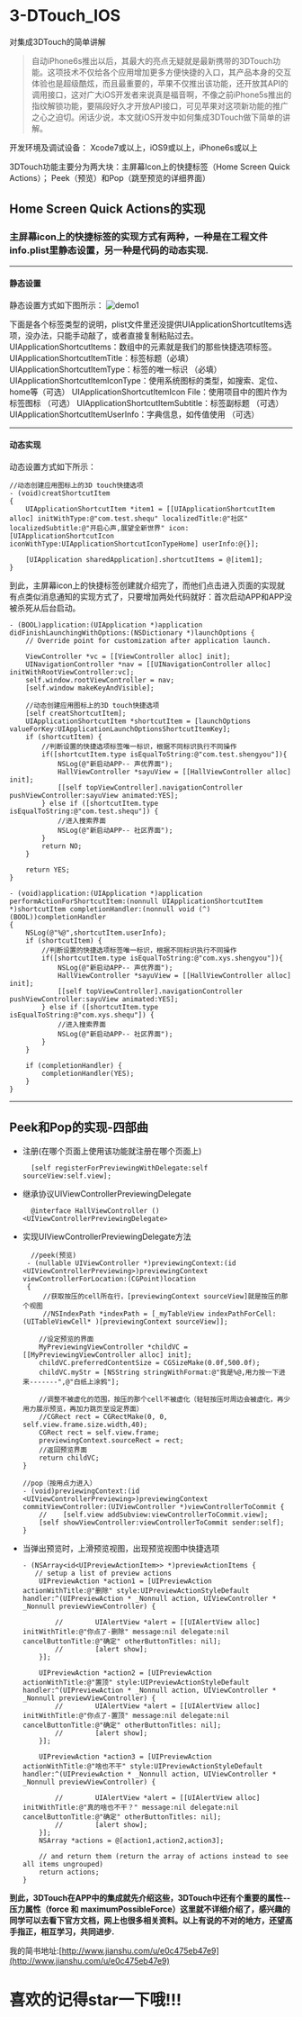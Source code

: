 # 3-DTouch_IOS
对集成3DTouch的简单讲解

> 自动iPhone6s推出以后，其最大的亮点无疑就是最新携带的3DTouch功能。这项技术不仅给各个应用增加更多方便快捷的入口，其产品本身的交互体验也是超级酷炫，而且最重要的，苹果不仅推出该功能，还开放其API的调用接口，这对广大iOS开发者来说真是福音啊，不像之前iPhone5s推出的指纹解锁功能，要隔段好久才开放API接口，可见苹果对这项新功能的推广之心之迫切。闲话少说，本文就iOS开发中如何集成3DTouch做下简单的讲解。

开发环境及调试设备：
Xcode7或以上，iOS9或以上，iPhone6s或以上

3DTouch功能主要分为两大块：主屏幕Icon上的快捷标签（Home Screen Quick Actions）； Peek（预览）和Pop（跳至预览的详细界面）

## Home Screen Quick Actions的实现</br>
### 主屏幕icon上的快捷标签的实现方式有两种，一种是在工程文件info.plist里静态设置，另一种是代码的动态实现.
-------------
#### 静态设置</br>
静态设置方式如下图所示：
![demo1](/resouse/demo.png)

下面是各个标签类型的说明，plist文件里还没提供UIApplicationShortcutItems选项，没办法，只能手动敲了，或者直接复制粘贴过去。
UIApplicationShortcutItems：数组中的元素就是我们的那些快捷选项标签。
UIApplicationShortcutItemTitle：标签标题（必填）
UIApplicationShortcutItemType：标签的唯一标识 （必填）
UIApplicationShortcutItemIconType：使用系统图标的类型，如搜索、定位、home等（可选）
UIApplicationShortcutItemIcon File：使用项目中的图片作为标签图标 （可选）
UIApplicationShortcutItemSubtitle：标签副标题 （可选）
UIApplicationShortcutItemUserInfo：字典信息，如传值使用 （可选）

--------------

#### 动态实现
动态设置方式如下所示：</br>

    //动态创建应用图标上的3D touch快捷选项
    - (void)creatShortcutItem
    {
        UIApplicationShortcutItem *item1 = [[UIApplicationShortcutItem alloc] initWithType:@"com.test.shequ" localizedTitle:@"社区" localizedSubtitle:@"开启心声,展望全新世界" icon:[UIApplicationShortcutIcon iconWithType:UIApplicationShortcutIconTypeHome] userInfo:@{}];
        
        [UIApplication sharedApplication].shortcutItems = @[item1];
    }

到此，主屏幕icon上的快捷标签创建就介绍完了，而他们点击进入页面的实现就有点类似消息通知的实现方式了，只要增加两处代码就好：首次启动APP和APP没被杀死从后台启动。

    - (BOOL)application:(UIApplication *)application didFinishLaunchingWithOptions:(NSDictionary *)launchOptions {
        // Override point for customization after application launch.
        
        ViewController *vc = [[ViewController alloc] init];
        UINavigationController *nav = [[UINavigationController alloc] initWithRootViewController:vc];
        self.window.rootViewController = nav;
        [self.window makeKeyAndVisible];
        
        //动态创建应用图标上的3D touch快捷选项
        [self creatShortcutItem];
        UIApplicationShortcutItem *shortcutItem = [launchOptions valueForKey:UIApplicationLaunchOptionsShortcutItemKey];
        if (shortcutItem) {
            //判断设置的快捷选项标签唯一标识，根据不同标识执行不同操作
            if([shortcutItem.type isEqualToString:@"com.test.shengyou"]){
                NSLog(@"新启动APP-- 声优界面");
                HallViewController *sayuView = [[HallViewController alloc] init];
                [[self topViewController].navigationController pushViewController:sayuView animated:YES];
            } else if ([shortcutItem.type isEqualToString:@"com.test.shequ"]) {
                //进入搜索界面
                NSLog(@"新启动APP-- 社区界面");
            }
            return NO;
        }
        
        return YES;
    }
    
    - (void)application:(UIApplication *)application performActionForShortcutItem:(nonnull UIApplicationShortcutItem *)shortcutItem completionHandler:(nonnull void (^)(BOOL))completionHandler
    {
        NSLog(@"%@",shortcutItem.userInfo);
        if (shortcutItem) {
            //判断设置的快捷选项标签唯一标识，根据不同标识执行不同操作
            if([shortcutItem.type isEqualToString:@"com.xys.shengyou"]){
                NSLog(@"新启动APP-- 声优界面");
                HallViewController *sayuView = [[HallViewController alloc] init];
                [[self topViewController].navigationController pushViewController:sayuView animated:YES];
            } else if ([shortcutItem.type isEqualToString:@"com.xys.shequ"]) {
                //进入搜索界面
                NSLog(@"新启动APP-- 社区界面");
            }
        }
        
        if (completionHandler) {
            completionHandler(YES);
        }
    }

----------------

## Peek和Pop的实现-四部曲
* 注册(在哪个页面上使用该功能就注册在哪个页面上)



        [self registerForPreviewingWithDelegate:self sourceView:self.view];



* 继承协议UIViewControllerPreviewingDelegate

        @interface HallViewController ()<UIViewControllerPreviewingDelegate>

* 实现UIViewControllerPreviewingDelegate方法

        //peek(预览)
       - (nullable UIViewController *)previewingContext:(id <UIViewControllerPreviewing>)previewingContext viewControllerForLocation:(CGPoint)location
       {
           //获取按压的cell所在行，[previewingContext sourceView]就是按压的那个视图
           //NSIndexPath *indexPath = [_myTableView indexPathForCell:(UITableViewCell* )[previewingContext sourceView]];

          //设定预览的界面
          MyPreviewingViewController *childVC = [[MyPreviewingViewController alloc] init];
          childVC.preferredContentSize = CGSizeMake(0.0f,500.0f);
          childVC.myStr = [NSString stringWithFormat:@"我是%@,用力按一下进来-------",@"白纸上涂鸦"];

          //调整不被虚化的范围，按压的那个cell不被虚化（轻轻按压时周边会被虚化，再少用力展示预览，再加力跳页至设定界面）
          //CGRect rect = CGRectMake(0, 0, self.view.frame.size.width,40);
          CGRect rect = self.view.frame;
          previewingContext.sourceRect = rect;
          //返回预览界面
          return childVC;
      }

      //pop（按用点力进入）
      - (void)previewingContext:(id <UIViewControllerPreviewing>)previewingContext commitViewController:(UIViewController *)viewControllerToCommit {
          //    [self.view addSubview:viewControllerToCommit.view];
          [self showViewController:viewControllerToCommit sender:self];
      }


* 当弹出预览时，上滑预览视图，出现预览视图中快捷选项

      - (NSArray<id<UIPreviewActionItem>> *)previewActionItems {
         // setup a list of preview actions
          UIPreviewAction *action1 = [UIPreviewAction actionWithTitle:@"删除" style:UIPreviewActionStyleDefault handler:^(UIPreviewAction * _Nonnull action, UIViewController * _Nonnull previewViewController) {

              //        UIAlertView *alert = [[UIAlertView alloc] initWithTitle:@"你点了-删除" message:nil delegate:nil cancelButtonTitle:@"确定" otherButtonTitles: nil];
              //        [alert show];
          }];

          UIPreviewAction *action2 = [UIPreviewAction actionWithTitle:@"置顶" style:UIPreviewActionStyleDefault handler:^(UIPreviewAction * _Nonnull action, UIViewController * _Nonnull previewViewController) {
              //        UIAlertView *alert = [[UIAlertView alloc] initWithTitle:@"你点了-置顶" message:nil delegate:nil cancelButtonTitle:@"确定" otherButtonTitles: nil];
              //        [alert show];
          }];

          UIPreviewAction *action3 = [UIPreviewAction actionWithTitle:@"啥也不干" style:UIPreviewActionStyleDefault handler:^(UIPreviewAction * _Nonnull action, UIViewController * _Nonnull previewViewController) {

              //        UIAlertView *alert = [[UIAlertView alloc] initWithTitle:@"真的啥也不干？" message:nil delegate:nil cancelButtonTitle:@"确定" otherButtonTitles: nil];
              //        [alert show];
          }];
          NSArray *actions = @[action1,action2,action3];

          // and return them (return the array of actions instead to see all items ungrouped)
          return actions;
      }


__到此，3DTouch在APP中的集成就先介绍这些，3DTouch中还有个重要的属性--压力属性（force 和 maximumPossibleForce）这里就不详细介绍了，感兴趣的同学可以去看下官方文档，网上也很多相关资料。以上有说的不对的地方，还望高手指正，相互学习，共同进步.__

我的简书地址:[http://www.jianshu.com/u/e0c475eb47e9](http://www.jianshu.com/u/e0c475eb47e9)</br>
# 喜欢的记得star一下哦!!!
